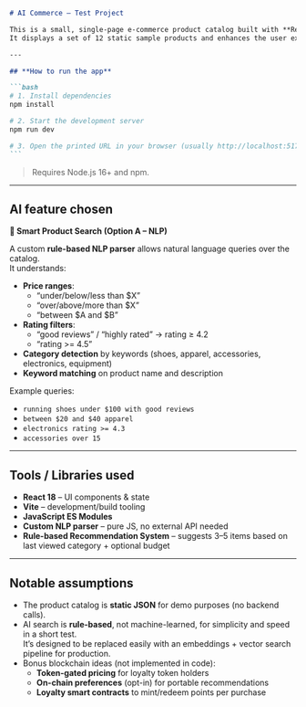 ````md
# AI Commerce – Test Project

This is a small, single-page e-commerce product catalog built with **React + Vite**.  
It displays a set of 12 static sample products and enhances the user experience with an **AI-powered Smart Product Search** and a lightweight **Recommendation System**.

---

## **How to run the app**

```bash
# 1. Install dependencies
npm install

# 2. Start the development server
npm run dev

# 3. Open the printed URL in your browser (usually http://localhost:5173)
```
````

> Requires Node.js 16+ and npm.

---

## **AI feature chosen**

**🧠 Smart Product Search (Option A – NLP)**

A custom **rule-based NLP parser** allows natural language queries over the catalog.  
It understands:

- **Price ranges**:
  - “under/below/less than $X”
  - “over/above/more than $X”
  - “between $A and $B”
- **Rating filters**:
  - “good reviews” / “highly rated” → rating ≥ 4.2
  - “rating >= 4.5”
- **Category detection** by keywords (shoes, apparel, accessories, electronics, equipment)
- **Keyword matching** on product name and description

Example queries:

- `running shoes under $100 with good reviews`
- `between $20 and $40 apparel`
- `electronics rating >= 4.3`
- `accessories over 15`

---

## **Tools / Libraries used**

- **React 18** – UI components & state
- **Vite** – development/build tooling
- **JavaScript ES Modules**
- **Custom NLP parser** – pure JS, no external API needed
- **Rule-based Recommendation System** – suggests 3–5 items based on last viewed category + optional budget

---

## **Notable assumptions**

- The product catalog is **static JSON** for demo purposes (no backend calls).
- AI search is **rule-based**, not machine-learned, for simplicity and speed in a short test.  
  It’s designed to be replaced easily with an embeddings + vector search pipeline for production.
- Bonus blockchain ideas (not implemented in code):
  - **Token-gated pricing** for loyalty token holders
  - **On-chain preferences** (opt-in) for portable recommendations
  - **Loyalty smart contracts** to mint/redeem points per purchase

```

```
